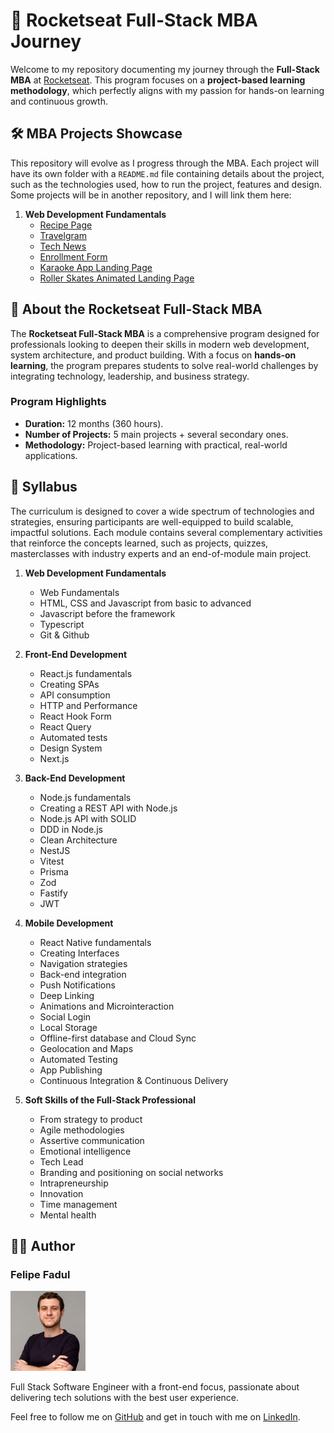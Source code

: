 # 🚀 Rocketseat Full-Stack MBA Journey  

Welcome to my repository documenting my journey through the **Full-Stack MBA** at [Rocketseat](https://www.rocketseat.com.br/). This program focuses on a **project-based learning methodology**, which perfectly aligns with my passion for hands-on learning and continuous growth.

## 🛠️ MBA Projects Showcase

This repository will evolve as I progress through the MBA. Each project will have its own folder with a `README.md` file containing details about the project, such as the technologies used, how to run the project, features and design. Some projects will be in another repository, and I will link them here:

1. **Web Development Fundamentals**
   - [Recipe Page](01-web-development-fundamentals/001-recipe-page)
   - [Travelgram](01-web-development-fundamentals/002-travelgram)
   - [Tech News](01-web-development-fundamentals/003-tech-news)
   - [Enrollment Form](01-web-development-fundamentals/004-enrollment-form)
   - [Karaoke App Landing Page](01-web-development-fundamentals/005-karaoke-app-landing-page)
   - [Roller Skates Animated Landing Page](01-web-development-fundamentals/006-roller-skates-animated-landing-page)

## 📝 About the Rocketseat Full-Stack MBA

The **Rocketseat Full-Stack MBA** is a comprehensive program designed for professionals looking to deepen their skills in modern web development, system architecture, and product building. With a focus on **hands-on learning**, the program prepares students to solve real-world challenges by integrating technology, leadership, and business strategy.

### **Program Highlights**

- **Duration:** 12 months (360 hours).
- **Number of Projects:** 5 main projects + several secondary ones.
- **Methodology:** Project-based learning with practical, real-world applications.

## 📖 Syllabus  

The curriculum is designed to cover a wide spectrum of technologies and strategies, ensuring participants are well-equipped to build scalable, impactful solutions. Each module contains several complementary activities that reinforce the concepts learned, such as projects, quizzes, masterclasses with industry experts and an end-of-module main project.

1. **Web Development Fundamentals**
   - Web Fundamentals
   - HTML, CSS and Javascript from basic to advanced
   - Javascript before the framework
   - Typescript
   - Git & Github

2. **Front-End Development**
   - React.js fundamentals
   - Creating SPAs
   - API consumption
   - HTTP and Performance
   - React Hook Form
   - React Query
   - Automated tests
   - Design System
   - Next.js

3. **Back-End Development**
   - Node.js fundamentals
   - Creating a REST API with Node.js
   - Node.js API with SOLID
   - DDD in Node.js
   - Clean Architecture
   - NestJS
   - Vitest
   - Prisma
   - Zod
   - Fastify
   - JWT

4. **Mobile Development**
   - React Native fundamentals
   - Creating Interfaces
   - Navigation strategies
   - Back-end integration
   - Push Notifications
   - Deep Linking
   - Animations and Microinteraction
   - Social Login
   - Local Storage
   - Offline-first database and Cloud Sync
   - Geolocation and Maps
   - Automated Testing
   - App Publishing
   - Continuous Integration & Continuous Delivery

5. **Soft Skills of the Full-Stack Professional**
   - From strategy to product
   - Agile methodologies
   - Assertive communication
   - Emotional intelligence
   - Tech Lead
   - Branding and positioning on social networks
   - Intrapreneurship
   - Innovation
   - Time management
   - Mental health

## 👨‍💻 Author

### Felipe Fadul

<img src="assets/readme/profile-picture.jpg" alt="Felipe Fadul's profile" width="120" />

Full Stack Software Engineer with a front-end focus, passionate about delivering tech solutions with the best user experience.

Feel free to follow me on [GitHub](https://github.com/felipefadul) and get in touch with me on [LinkedIn](https://www.linkedin.com/in/felipefadul/).
